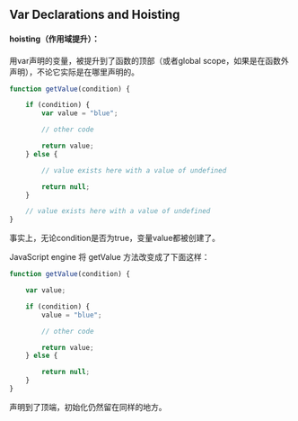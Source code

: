 ## Var Declarations and Hoisting

#### hoisting（作用域提升）：

用var声明的变量，被提升到了函数的顶部（或者global scope，如果是在函数外声明），不论它实际是在哪里声明的。

```js
function getValue(condition) {

    if (condition) {
        var value = "blue";

        // other code

        return value;
    } else {

        // value exists here with a value of undefined

        return null;
    }

    // value exists here with a value of undefined
}
```

事实上，无论condition是否为true，变量value都被创建了。

JavaScript engine 将 getValue 方法改变成了下面这样：

```js
function getValue(condition) {

    var value;

    if (condition) {
        value = "blue";

        // other code

        return value;
    } else {

        return null;
    }
}
```

声明到了顶端，初始化仍然留在同样的地方。

